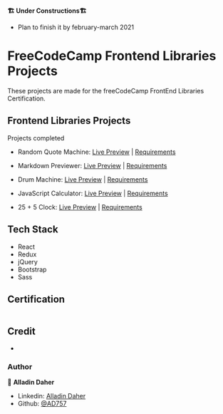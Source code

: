 **🏗 Under Constructions🏗**
- Plan to finish it by february-march 2021 

# FreeCodeCamp Frontend Libraries Projects
These projects are made for the freeCodeCamp FrontEnd Libraries Certification.

## Frontend Libraries Projects
Projects completed 

- Random Quote Machine: [Live Preview](https://codepen.io/pen/?template=QWGLRmq) | [Requirements](https://www.freecodecamp.org/learn/front-end-libraries/front-end-libraries-projects/build-a-random-quote-machine)

- Markdown Previewer: [Live Preview]() | [Requirements](https://www.freecodecamp.org/learn/front-end-libraries/front-end-libraries-projects/build-a-markdown-previewer)

- Drum Machine: [Live Preview]() | [Requirements](https://www.freecodecamp.org/learn/front-end-libraries/front-end-libraries-projects/build-a-drum-machine)

- JavaScript Calculator: [Live Preview]() | [Requirements](https://www.freecodecamp.org/learn/front-end-libraries/front-end-libraries-projects/build-a-javascript-calculator)

- 25 + 5 Clock: [Live Preview]() | [Requirements](https://www.freecodecamp.org/learn/front-end-libraries/front-end-libraries-projects/build-a-25--5-clock)

## Tech Stack
- React
- Redux
- jQuery
- Bootstrap
- Sass

## Certification
![]()

## Credit
-

### Author

👤 **Alladin Daher**

- Linkedin: [Alladin Daher](https://www.linkedin.com/in/alladin-daher-404a92117)
- Github: [@AD757](https://github.com/AD757)
